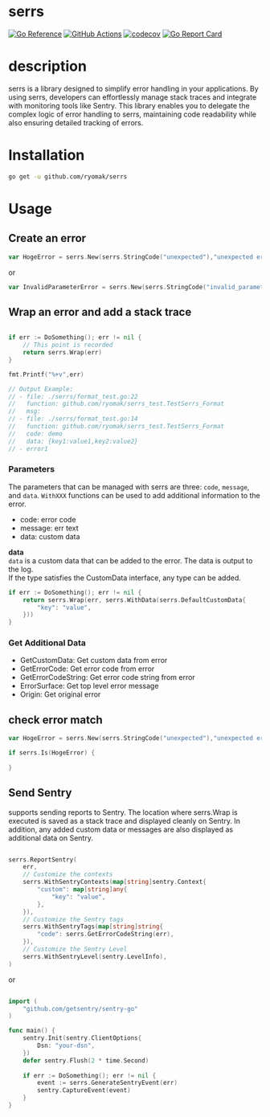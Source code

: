 # serrs


[![Go Reference](https://pkg.go.dev/badge/github.com/ryomak/serrs.svg)](https://pkg.go.dev/github.com/ryomak/serrs)
[![GitHub Actions](https://github.com/ryomak/serrs/workflows/test/badge.svg)](https://github.com/ryomak/serrs/actions?query=workflows%3Atest)
[![codecov](https://codecov.io/gh/ryomak/serrs/branch/main/graph/badge.svg)](https://codecov.io/gh/ryomak/serrs)
[![Go Report Card](https://goreportcard.com/badge/github.com/ryomak/serrs)](https://goreportcard.com/report/github.com/ryomak/serrs)


# description

serrs is a library designed to simplify error handling in your applications.
By using serrs, developers can effortlessly manage stack traces and integrate with monitoring tools like Sentry. 
This library enables you to delegate the complex logic of error handling to serrs, maintaining code readability while also ensuring detailed tracking of errors.

# Installation

```bash
go get -u github.com/ryomak/serrs
```

# Usage
## Create an error
```go
var HogeError = serrs.New(serrs.StringCode("unexpected"),"unexpected error")
```

or 

```go
var InvalidParameterError = serrs.New(serrs.StringCode("invalid_parameter"),"invalid parameter error")
```

## Wrap an error and add a stack trace
```go

if err := DoSomething(); err != nil {
    // This point is recorded
    return serrs.Wrap(err)
}

fmt.Printf("%+v",err)

// Output Example:
// - file: ./serrs/format_test.go:22
//   function: github.com/ryomak/serrs_test.TestSerrs_Format
//   msg: 
// - file: ./serrs/format_test.go:14
//   function: github.com/ryomak/serrs_test.TestSerrs_Format
//   code: demo
//   data: {key1:value1,key2:value2}
// - error1
```

### Parameters
The parameters that can be managed with serrs are three: `code`, `message`, and `data`.
`WithXXX` functions can be used to add additional information to the error.
- code: error code
- message: err text
- data: custom data

**data**  
`data` is a custom data that can be added to the error. The data is output to the log.  
If the type satisfies the CustomData interface, any type can be added.

```go
if err := DoSomething(); err != nil {
    return serrs.Wrap(err, serrs.WithData(serrs.DefaultCustomData{
        "key": "value",
    }))
}
```

### Get Additional Data
- GetCustomData: Get custom data from error
- GetErrorCode: Get error code from error
- GetErrorCodeString: Get error code string from error
- ErrorSurface: Get top level error message
- Origin: Get original error

## check error match
```go
var HogeError = serrs.New(serrs.StringCode("unexpected"),"unexpected error")

if serrs.Is(HogeError) {
    
}
```

## Send Sentry
supports sending reports to Sentry.
The location where serrs.Wrap is executed is saved as a stack trace and displayed cleanly on Sentry. In addition, any added custom data or messages are also displayed as additional data on Sentry.

```go

serrs.ReportSentry(
    err, 
    // Customize the contexts 
    serrs.WithSentryContexts(map[string]sentry.Context{
        "custom": map[string]any{
            "key": "value",
        },
    }), 
    // Customize the Sentry tags 
    serrs.WithSentryTags(map[string]string{
        "code": serrs.GetErrorCodeString(err),
    }), 
    // Customize the Sentry Level 
    serrs.WithSentryLevel(sentry.LevelInfo),
)
```

or 

```go

import (
    "github.com/getsentry/sentry-go"
)

func main() {
    sentry.Init(sentry.ClientOptions{
        Dsn: "your-dsn",
    })
    defer sentry.Flush(2 * time.Second)
	
    if err := DoSomething(); err != nil {
        event := serrs.GenerateSentryEvent(err)
        sentry.CaptureEvent(event)
    }
}
```
